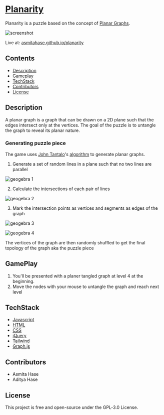 # [Planarity](https://asmitahase.github.io/planarity/)
Planarity is a puzzle based on the concept of [Planar Graphs](https://en.wikipedia.org/wiki/Planar_graph).


![screenshot](https://imgur.com/LKyVFOm.png)

Live at: [asmitahase.github.io/planarity](https://asmitahase.github.io/planarity)

## Contents
- [Description](https://github.com/asmitahase/planarity#Description)
- [Gameplay](https://github.com/asmitahase/planarity#GamePlay)
- [TechStack](https://github.com/asmitahase/planarity#TechStack)
- [Contributors](https://github.com/asmitahase/planarity#Contributors)
- [License](https://github.com/asmitahase/planarity#License)

## Description

A planar graph is a graph that can be drawn on a 2D plane such that the edges intersect only at the vertices. The goal of the puzzle is to untangle the graph to reveal its planar nature.

### Generating puzzle piece
The game uses [John Tantalo](http://johntantalo.com/)'s [algorithm](http://johntantalo.com/wiki/Planarity/) to generate planar graphs.

1. Generate a set of random lines in a plane such that no two lines are parallel

![geogebra 1](https://user-images.githubusercontent.com/8528887/141686114-ebf4397a-4ad8-40f0-9cec-f1ff9e2d8892.png)


2. Calculate the intersections of each pair of lines

![geogebra 2](https://user-images.githubusercontent.com/8528887/141686113-f63707a9-174e-4647-b632-4f61d824cf97.png)


3. Mark the intersection points as vertices and segments as edges of the graph 

![geogebra 3](https://user-images.githubusercontent.com/8528887/141686111-3c78f455-4aba-4010-aeef-7e5c63587cd8.png)

![geogebra 4](https://user-images.githubusercontent.com/8528887/141686109-b3c4db22-ff17-4792-87f7-04e018f60bc4.png)

The vertices of the graph are then randomly shuffled to get the final topology of the graph aka the puzzle piece


## GamePlay

1. You'll be presented with a planer tangled graph at level 4 at the beginning.
2. Move the nodes with your mouse to untangle the graph and reach next level 


## TechStack
- [Javascript](https://en.wikipedia.org/wiki/JavaScript)
- [HTML](https://en.wikipedia.org/wiki/HTML)
- [CSS](https://en.wikipedia.org/wiki/CSS)
- [jQuery](https://jquery.com/)
- [Tailwind](https://tailwindcss.com/)
- [Graph.js](https://github.com/paulfears/Graphs)

## Contributors
- Asmita Hase
- Aditya Hase

## License
This project is free and open-source under the  GPL-3.0 License.


